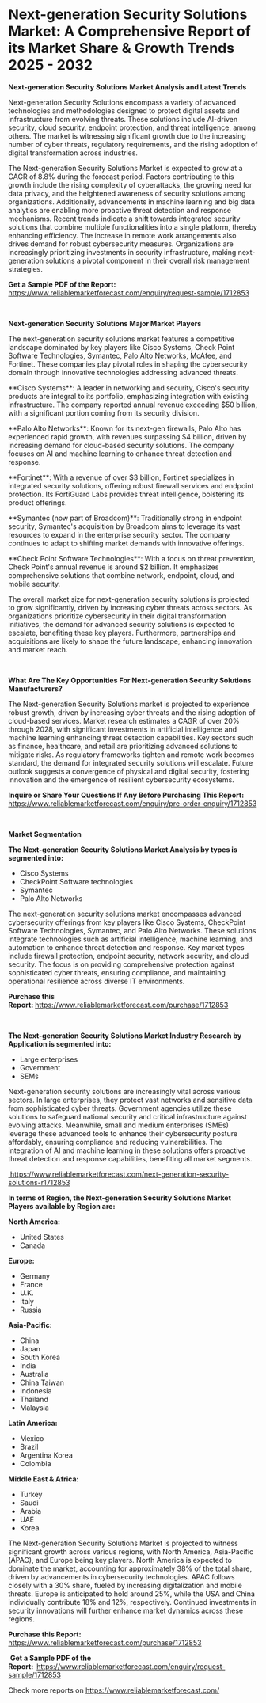 <p><h1>Next-generation Security Solutions Market: A Comprehensive Report of its Market Share & Growth Trends 2025 - 2032</h1></p><p><strong>Next-generation Security Solutions Market Analysis and Latest Trends</strong></p>
<p><p>Next-generation Security Solutions encompass a variety of advanced technologies and methodologies designed to protect digital assets and infrastructure from evolving threats. These solutions include AI-driven security, cloud security, endpoint protection, and threat intelligence, among others. The market is witnessing significant growth due to the increasing number of cyber threats, regulatory requirements, and the rising adoption of digital transformation across industries.</p><p>The Next-generation Security Solutions Market is expected to grow at a CAGR of 8.8% during the forecast period. Factors contributing to this growth include the rising complexity of cyberattacks, the growing need for data privacy, and the heightened awareness of security solutions among organizations. Additionally, advancements in machine learning and big data analytics are enabling more proactive threat detection and response mechanisms. Recent trends indicate a shift towards integrated security solutions that combine multiple functionalities into a single platform, thereby enhancing efficiency. The increase in remote work arrangements also drives demand for robust cybersecurity measures. Organizations are increasingly prioritizing investments in security infrastructure, making next-generation solutions a pivotal component in their overall risk management strategies.</p></p>
<p><strong>Get a Sample PDF of the Report:&nbsp;</strong> <a href="https://www.reliablemarketforecast.com/enquiry/request-sample/1712853?utm_campaign=3175&utm_medium=2&utm_source=Github&utm_content=ia&utm_term=28032025&utm_id=next-generation-security-solutions">https://www.reliablemarketforecast.com/enquiry/request-sample/1712853</a></p>
<p>&nbsp;</p>
<p><strong>Next-generation Security Solutions Major Market Players</strong></p>
<p><p>The next-generation security solutions market features a competitive landscape dominated by key players like Cisco Systems, Check Point Software Technologies, Symantec, Palo Alto Networks, McAfee, and Fortinet. These companies play pivotal roles in shaping the cybersecurity domain through innovative technologies addressing advanced threats.</p><p>**Cisco Systems**: A leader in networking and security, Cisco's security products are integral to its portfolio, emphasizing integration with existing infrastructure. The company reported annual revenue exceeding $50 billion, with a significant portion coming from its security division.</p><p>**Palo Alto Networks**: Known for its next-gen firewalls, Palo Alto has experienced rapid growth, with revenues surpassing $4 billion, driven by increasing demand for cloud-based security solutions. The company focuses on AI and machine learning to enhance threat detection and response.</p><p>**Fortinet**: With a revenue of over $3 billion, Fortinet specializes in integrated security solutions, offering robust firewall services and endpoint protection. Its FortiGuard Labs provides threat intelligence, bolstering its product offerings.</p><p>**Symantec (now part of Broadcom)**: Traditionally strong in endpoint security, Symantec's acquisition by Broadcom aims to leverage its vast resources to expand in the enterprise security sector. The company continues to adapt to shifting market demands with innovative offerings.</p><p>**Check Point Software Technologies**: With a focus on threat prevention, Check Point's annual revenue is around $2 billion. It emphasizes comprehensive solutions that combine network, endpoint, cloud, and mobile security.</p><p>The overall market size for next-generation security solutions is projected to grow significantly, driven by increasing cyber threats across sectors. As organizations prioritize cybersecurity in their digital transformation initiatives, the demand for advanced security solutions is expected to escalate, benefiting these key players. Furthermore, partnerships and acquisitions are likely to shape the future landscape, enhancing innovation and market reach.</p></p>
<p>&nbsp;</p>
<p><strong>What Are The Key Opportunities For Next-generation Security Solutions Manufacturers?</strong></p>
<p><p>The Next-generation Security Solutions market is projected to experience robust growth, driven by increasing cyber threats and the rising adoption of cloud-based services. Market research estimates a CAGR of over 20% through 2028, with significant investments in artificial intelligence and machine learning enhancing threat detection capabilities. Key sectors such as finance, healthcare, and retail are prioritizing advanced solutions to mitigate risks. As regulatory frameworks tighten and remote work becomes standard, the demand for integrated security solutions will escalate. Future outlook suggests a convergence of physical and digital security, fostering innovation and the emergence of resilient cybersecurity ecosystems.</p></p>
<p><strong>Inquire or Share Your Questions If Any Before Purchasing This Report:</strong> <a href="https://www.reliablemarketforecast.com/enquiry/pre-order-enquiry/1712853?utm_campaign=3175&utm_medium=2&utm_source=Github&utm_content=ia&utm_term=28032025&utm_id=next-generation-security-solutions">https://www.reliablemarketforecast.com/enquiry/pre-order-enquiry/1712853</a></p>
<p>&nbsp;</p>
<p><strong>Market Segmentation</strong></p>
<p><strong>The Next-generation Security Solutions Market Analysis by types is segmented into:</strong></p>
<p><ul><li>Cisco Systems</li><li>CheckPoint Software technologies</li><li>Symantec</li><li>Palo Alto Networks</li></ul></p>
<p><p>The next-generation security solutions market encompasses advanced cybersecurity offerings from key players like Cisco Systems, CheckPoint Software Technologies, Symantec, and Palo Alto Networks. These solutions integrate technologies such as artificial intelligence, machine learning, and automation to enhance threat detection and response. Key market types include firewall protection, endpoint security, network security, and cloud security. The focus is on providing comprehensive protection against sophisticated cyber threats, ensuring compliance, and maintaining operational resilience across diverse IT environments.</p></p>
<p><strong>Purchase this Report:&nbsp;</strong><a href="https://www.reliablemarketforecast.com/purchase/1712853?utm_campaign=3175&utm_medium=2&utm_source=Github&utm_content=ia&utm_term=28032025&utm_id=next-generation-security-solutions">https://www.reliablemarketforecast.com/purchase/1712853</a></p>
<p>&nbsp;</p>
<p><strong>The Next-generation Security Solutions Market Industry Research by Application is segmented into:</strong></p>
<p><ul><li>Large enterprises</li><li>Government</li><li>SEMs</li></ul></p>
<p><p>Next-generation security solutions are increasingly vital across various sectors. In large enterprises, they protect vast networks and sensitive data from sophisticated cyber threats. Government agencies utilize these solutions to safeguard national security and critical infrastructure against evolving attacks. Meanwhile, small and medium enterprises (SMEs) leverage these advanced tools to enhance their cybersecurity posture affordably, ensuring compliance and reducing vulnerabilities. The integration of AI and machine learning in these solutions offers proactive threat detection and response capabilities, benefiting all market segments.</p></p>
<p><a href="https://www.reliablemarketforecast.com/next-generation-security-solutions-r1712853?utm_campaign=3175&utm_medium=2&utm_source=Github&utm_content=ia&utm_term=28032025&utm_id=next-generation-security-solutions">&nbsp;https://www.reliablemarketforecast.com/next-generation-security-solutions-r1712853</a></p>
<p><strong>In terms of Region, the Next-generation Security Solutions Market Players available by Region are:</strong></p>
<p>
    <p> <strong> North America: </strong>
        <ul>
            <li>United States</li>
            <li>Canada</li>
        </ul>
        </p> 
    <p> <strong> Europe: </strong>
        <ul>
            <li>Germany</li>
            <li>France</li>
            <li>U.K.</li>
            <li>Italy</li>
            <li>Russia</li>
        </ul>
        </p> 
    <p> <strong> Asia-Pacific: </strong>
        <ul>
            <li>China</li>
            <li>Japan</li>
            <li>South Korea</li>
            <li>India</li>
            <li>Australia</li>
            <li>China Taiwan</li>
            <li>Indonesia</li>
            <li>Thailand</li>
            <li>Malaysia</li>
        </ul>
        </p> 
    <p> <strong> Latin America: </strong>
        <ul>
            <li>Mexico</li>
            <li>Brazil</li>
            <li>Argentina Korea</li>
            <li>Colombia</li>
        </ul>
        </p> 
    <p> <strong> Middle East & Africa: </strong>
        <ul>
            <li>Turkey</li>
            <li>Saudi</li>
            <li>Arabia</li>
            <li>UAE</li>
            <li>Korea</li>
        </ul>
    </p>
    </p>
<p><p>The Next-generation Security Solutions Market is projected to witness significant growth across various regions, with North America, Asia-Pacific (APAC), and Europe being key players. North America is expected to dominate the market, accounting for approximately 38% of the total share, driven by advancements in cybersecurity technologies. APAC follows closely with a 30% share, fueled by increasing digitalization and mobile threats. Europe is anticipated to hold around 25%, while the USA and China individually contribute 18% and 12%, respectively. Continued investments in security innovations will further enhance market dynamics across these regions.</p></p>
<p><strong>Purchase this Report: </strong><a href="https://www.reliablemarketforecast.com/purchase/1712853?utm_campaign=3175&utm_medium=2&utm_source=Github&utm_content=ia&utm_term=28032025&utm_id=next-generation-security-solutions">https://www.reliablemarketforecast.com/purchase/1712853</a></p>
<p>&nbsp;<strong>Get a Sample PDF of the Report:&nbsp;&nbsp;</strong><a href="https://www.reliablemarketforecast.com/enquiry/request-sample/1712853?utm_campaign=3175&utm_medium=2&utm_source=Github&utm_content=ia&utm_term=28032025&utm_id=next-generation-security-solutions">https://www.reliablemarketforecast.com/enquiry/request-sample/1712853</a></p>
<p><strong></strong></p>
<p>Check more reports on <a href="https://www.reliablemarketforecast.com/?utm_campaign=3175&utm_medium=2&utm_source=Github&utm_content=ia&utm_term=28032025&utm_id=next-generation-security-solutions">https://www.reliablemarketforecast.com/</a></p>